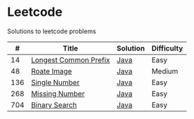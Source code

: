 # Leetcode
Solutions to leetcode problems

| # | Title | Solution | Difficulty |
|---| ----- | -------- | ---------- |
|14|[Longest Common Prefix](https://leetcode.com/problems/longest-common-prefix/)|[Java](Algorithm/Java/LongestCommonPrefix.java)|Easy|
|48|[Roate Image](https://leetcode.com/problems/rotate-image/) | [Java](Algorithm/Java/RotateImage.java)|Medium|
|136|[Single Number](https://leetcode.com/problems/single-number/)|[Java](Algorithm/Java/SingleNumber.java)|Easy|
|268|[Missing Number](https://leetcode.com/problems/missing-number/)|[Java](Algorithm/Java/LongestCommonPrefix.java)|Easy|
|704|[Binary Search](https://leetcode.com/problems/binary-search/)|[Java](Algorithm/Java/BinarySearch.java)|Easy|

